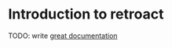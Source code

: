 # Introduction to retroact

TODO: write [great documentation](http://jacobian.org/writing/what-to-write/)
